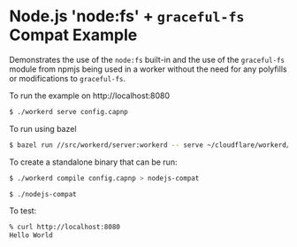# Node.js 'node:fs' + `graceful-fs` Compat Example

Demonstrates the use of the `node:fs` built-in and the use of the `graceful-fs`
module from npmjs being used in a worker without the need for any polyfills or
modifications to `graceful-fs`.

To run the example on http://localhost:8080

```sh
$ ./workerd serve config.capnp
```

To run using bazel

```sh
$ bazel run //src/workerd/server:workerd -- serve ~/cloudflare/workerd/samples/nodejs-compat/config.capnp
```

To create a standalone binary that can be run:

```sh
$ ./workerd compile config.capnp > nodejs-compat

$ ./nodejs-compat
```

To test:

```sh
% curl http://localhost:8080
Hello World
```

